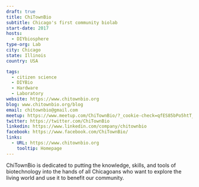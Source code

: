 ```yaml
---
draft: true
title: ChiTownBio
subtitle: Chicago's first community biolab
start-date: 2017
hosts:
  - DIYbiosphere
type-org: Lab
city: Chicago
state: Illinois
country: USA

tags:
  - citizen science
  - DIYBio
  - Hardware
  - Laboratory
website: https://www.chitownbio.org
blog: www.chitownbio.org/blog
email: chitownbio@gmail.com
meetup: https://www.meetup.com/ChiTownBio/?_cookie-check=qfES85bPo5htT_N_
twitter: https://twitter.com/ChiTownBio
linkedin: https://www.linkedin.com/company/chitownbio
facebook: https://www.facebook.com/ChiTownBio/
links:
  - URL: https://www.chitownbio.org
    tooltip: Homepage  
---
```


ChiTownBio is dedicated to putting the knowledge, skills, and tools of biotechnology into the hands of all Chicagoans who want to explore the living world and use it to benefit our community.
